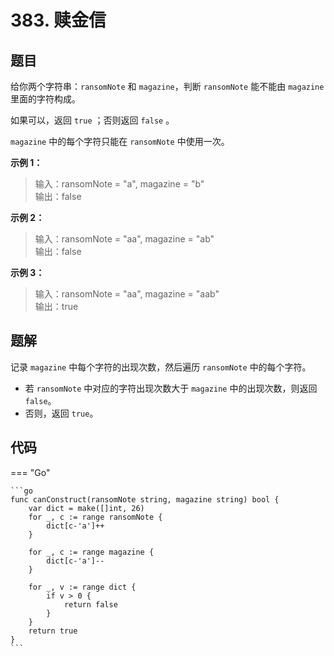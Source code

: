 # 383. 赎金信

## 题目

给你两个字符串：`ransomNote` 和 `magazine`，判断 `ransomNote` 能不能由 `magazine` 里面的字符构成。

如果可以，返回 `true` ；否则返回 `false` 。

`magazine` 中的每个字符只能在 `ransomNote` 中使用一次。

 

**示例 1：**

> 输入：ransomNote = "a", magazine = "b"  
> 输出：false

**示例 2：**

> 输入：ransomNote = "aa", magazine = "ab"  
> 输出：false

**示例 3：**

> 输入：ransomNote = "aa", magazine = "aab"  
> 输出：true

## 题解

记录 `magazine` 中每个字符的出现次数，然后遍历 `ransomNote` 中的每个字符。

- 若 `ransomNote` 中对应的字符出现次数大于 `magazine` 中的出现次数，则返回 `false`。
- 否则，返回 `true`。

## 代码

=== "Go"

    ```go
    func canConstruct(ransomNote string, magazine string) bool {
        var dict = make([]int, 26)
        for _, c := range ransomNote {
            dict[c-'a']++
        }

        for _, c := range magazine {
            dict[c-'a']--
        }

        for _, v := range dict {
            if v > 0 {
                return false
            }
        }
        return true
    }
    ```
